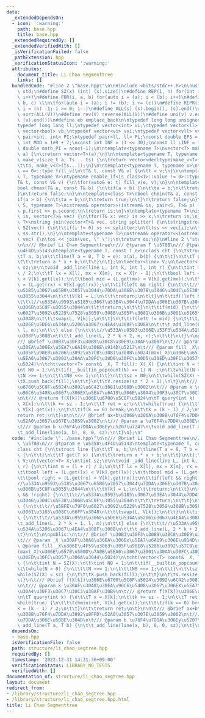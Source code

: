 ```yaml
---
data:
  _extendedDependsOn:
  - icon: ':warning:'
    path: base.hpp
    title: base.hpp
  _extendedRequiredBy: []
  _extendedVerifiedWith: []
  _isVerificationFailed: false
  _pathExtension: hpp
  _verificationStatusIcon: ':warning:'
  attributes:
    document_title: Li Chao Segmenttree
    links: []
  bundledCode: "#line 2 \"base.hpp\"\n\n#include <bits/stdc++.h>\n\nusing namespace\
    \ std;\n#define SZ(x) (int) (x).size()\n#define REP(i, n) for(int i = 0; i < (n);\
    \ i++)\n#define FOR(i, a, b) for(auto i = (a); i < (b); i++)\n#define For(i, a,\
    \ b, c) \\\n\tfor(auto i = (a); i != (b); i += (c))\n#define REPR(i, n) for(auto\
    \ i = (n) -1; i >= 0; i--)\n#define ALL(s) (s).begin(), (s).end()\n#define so(V)\
    \ sort(ALL(V))\n#define rev(V) reverse(ALL(V))\n#define uni(v) v.erase(unique(ALL(v)),\
    \ (v).end())\n#define eb emplace_back\n\ntypedef long long unsigned int llu;\n\
    typedef long long ll;\ntypedef vector<int> vi;\ntypedef vector<ll> vll;\ntypedef\
    \ vector<bool> vb;\ntypedef vector<vi> vvi;\ntypedef vector<vll> vvll;\ntypedef\
    \ pair<int, int> PI;\ntypedef pair<ll, ll> PL;\nconst double EPS = 1e-9;\nconst\
    \ int MOD = 1e9 + 7;\nconst int INF = (1 << 30);\nconst ll LINF = 1e18;\nconst\
    \ double math_PI = acos(-1);\n\ntemplate<typename T>\nvector<T> make_v(size_t\
    \ a) {\n\treturn vector<T>(a);\n}\n\ntemplate<typename T, typename... Ts>\nauto\
    \ make_v(size_t a, Ts... ts) {\n\treturn vector<decltype(make_v<T>(ts...))>(\n\
    \t\ta, make_v<T>(ts...));\n}\n\ntemplate<typename T, typename V>\ntypename enable_if<is_class<T>::value\
    \ == 0>::type fill_v(\n\tT& t, const V& v) {\n\tt = v;\n}\n\ntemplate<typename\
    \ T, typename V>\ntypename enable_if<is_class<T>::value != 0>::type fill_v(\n\t\
    T& t, const V& v) {\n\tfor(auto& e: t) fill_v(e, v);\n}\n\ntemplate<class T>\n\
    bool chmax(T& a, const T& b) {\n\tif(a < b) {\n\t\ta = b;\n\t\treturn true;\n\t\
    }\n\treturn false;\n}\n\ntemplate<class T>\nbool chmin(T& a, const T& b) {\n\t\
    if(a > b) {\n\t\ta = b;\n\t\treturn true;\n\t}\n\treturn false;\n}\n\ntemplate<typename\
    \ S, typename T>\nistream& operator>>(istream& is, pair<S, T>& p) {\n\tcin >>\
    \ p.first >> p.second;\n\treturn is;\n}\n\ntemplate<typename T>\nistream& operator>>(istream&\
    \ is, vector<T>& vec) {\n\tfor(T& x: vec) is >> x;\n\treturn is;\n}\n\ntemplate<typename\
    \ T>\nstring join(vector<T>& vec, string splitter) {\n\tstringstream ss;\n\tREP(i,\
    \ SZ(vec)) {\n\t\tif(i != 0) ss << splitter;\n\t\tss << vec[i];\n\t}\n\treturn\
    \ ss.str();\n}\n\ntemplate<typename T>\nostream& operator<<(ostream& os, vector<T>&\
    \ vec) {\n\tos << join(vec, \" \");\n\treturn os;\n}\n#line 2 \"structure/li_chao_segtree.hpp\"\
    \n\n/// @brief Li Chao Segmenttree\n/// @tparam T \u578B\n/// @tparam e \u5358\
    \u4F4D\u5143\ntemplate<typename T, const T e>\nclass cht {\n\tstruct line {\n\t\
    \tT a, b;\n\t\tline(T a = 0, T b = e): a(a), b(b) {\n\t\t}\n\t\tT get(T x) {\n\
    \t\t\treturn a * x + b;\n\t\t}\n\t};\n\tvector<line> V;\n\tvector<T> X;\n\tint\
    \ sz;\n\n\tvoid _add_line(line L, int k, int l, int r) {\n\t\tint m = (l + r)\
    \ / 2;\n\t\tT lx = X[l], mx = X[m], rx = X[r - 1];\n\t\tbool left = (L.get(lx)\
    \ < V[k].get(lx));\n\t\tbool mid = (L.get(mx) < V[k].get(mx));\n\t\tbool right\
    \ = (L.get(rx) < V[k].get(rx));\n\t\tif(left && right) {\n\t\t\t//\u533A\u9593\
    \u5185\u3067\u65B0\u3057\u3044\u7DDA\u306E\u307B\u3046\u304C\u5E38\u306B\u5C0F\
    \u3055\u3044\n\t\t\tV[k] = L;\n\t\t\treturn;\n\t\t}\n\t\tif(!left && !right) {\n\
    \t\t\t//\u533A\u9593\u5185\u3067\u53E4\u3044\u7DDA\u306E\u307B\u3046\u304C\u5E38\
    \u306B\u5C0F\u3055\u3044\n\t\t\treturn;\n\t\t}\n\t\tif(mid) {\n\t\t\t//\u5BFE\u79F0\
    \u6027\u3092\u5229\u7528\u3059\u308B\u305F\u3081\u306B\u3001\u5165\u308C\u66FF\
    \u3048\n\t\t\tswap(L, V[k]);\n\t\t}\n\t\tif(left != mid) {\n\t\t\t//\u533A\u9593\
    \u306E\u5DE6\u534A\u5206\u3067\u4EA4\u308F\u308B\n\t\t\t_add_line(L, 2 * k + 1,\
    \ l, m);\n\t\t} else {\n\t\t\t//\u533A\u9593\u306E\u53F3\u534A\u5206\u3067\u4EA4\
    \u308F\u308B\n\t\t\t_add_line(L, 2 * k + 2, m, r);\n\t\t}\n\t}\n\npublic:\n\t\
    /// @brief \u30B3\u30F3\u30B9\u30C8\u30E9\u30AF\u30BF\n\t/// @param _X \u30AF\u30A8\
    \u30EA\u306Ex\u5EA7\u6A19\u306E\u914D\u5217\n\t/// @param fill _X\u306E\u4F59\u3063\
    \u305F\u90E8\u5206\u3092\u57CB\u3081\u308B\u5024(max(_X)\u306E\u6570\u500D\u7A0B\
    \u5EA6\u3067\u3001\u30AA\u30FC\u30D0\u30FC\u30D5\u30ED\u30FC\u3057\u306A\u3044\
    \u5024)\n\tcht(vector<T> const& _X, T fill): X(_X) {\n\t\tint N = SZ(X);\n\t\t\
    int N0 = 1;\n\t\tif(__builtin_popcount(N) == 1) N--;\n\t\twhile(N > 0) {\n\t\t\
    \tN >>= 1;\n\t\t\tN0 <<= 1;\n\t\t}\n\t\tsz = N0;\n\t\twhile(SZ(X) < sz) {\n\t\t\
    \tX.push_back(fill);\n\t\t}\n\t\tV.resize(sz * 2 + 1);\n\t}\n\t/// @brief f(X[k])\u306E\
    \u6700\u5C0F\u5024\u3092\u6C42\u3081\u308B\u3002\n\t/// @param k \u30AF\u30A8\u30EA\
    \u96C6\u5408\u3067\u306EX\u5EA7\u6A19\u306E\u30A4\u30F3\u30C7\u30C3\u30AF\u30B9\
    \n\t/// @return f(X[k])\u306E\u6700\u5C0F\u5024\n\tT query(int k) {\n\t\tT x =\
    \ X[k];\n\t\tk += sz - 1;\n\t\tT ret = e;\n\t\twhile(true) {\n\t\t\tchmin(ret,\
    \ V[k].get(x));\n\t\t\tif(k == 0) break;\n\t\t\tk = (k - 1) / 2;\n\t\t}\n\t\t\
    return ret;\n\t}\n\n\t/// @brief ax+b\u3068\u306A\u308B\u76F4\u7DDA\u3092\u8FFD\
    \u52A0\u3057\u307E\u3059\u3002\n\t/// @param a \u76F4\u7DDA\u306E\u50BE\u304D\n\
    \t/// @param b \u76F4\u7DDA\u306Ey\u5207\u7247\n\tvoid add_line(T a, T b) {\n\t\
    \t_add_line(line(a, b), 0, 0, sz);\n\t}\n};\n"
  code: "#include \"../base.hpp\"\n\n/// @brief Li Chao Segmenttree\n/// @tparam T\
    \ \u578B\n/// @tparam e \u5358\u4F4D\u5143\ntemplate<typename T, const T e>\n\
    class cht {\n\tstruct line {\n\t\tT a, b;\n\t\tline(T a = 0, T b = e): a(a), b(b)\
    \ {\n\t\t}\n\t\tT get(T x) {\n\t\t\treturn a * x + b;\n\t\t}\n\t};\n\tvector<line>\
    \ V;\n\tvector<T> X;\n\tint sz;\n\n\tvoid _add_line(line L, int k, int l, int\
    \ r) {\n\t\tint m = (l + r) / 2;\n\t\tT lx = X[l], mx = X[m], rx = X[r - 1];\n\
    \t\tbool left = (L.get(lx) < V[k].get(lx));\n\t\tbool mid = (L.get(mx) < V[k].get(mx));\n\
    \t\tbool right = (L.get(rx) < V[k].get(rx));\n\t\tif(left && right) {\n\t\t\t\
    //\u533A\u9593\u5185\u3067\u65B0\u3057\u3044\u7DDA\u306E\u307B\u3046\u304C\u5E38\
    \u306B\u5C0F\u3055\u3044\n\t\t\tV[k] = L;\n\t\t\treturn;\n\t\t}\n\t\tif(!left\
    \ && !right) {\n\t\t\t//\u533A\u9593\u5185\u3067\u53E4\u3044\u7DDA\u306E\u307B\
    \u3046\u304C\u5E38\u306B\u5C0F\u3055\u3044\n\t\t\treturn;\n\t\t}\n\t\tif(mid)\
    \ {\n\t\t\t//\u5BFE\u79F0\u6027\u3092\u5229\u7528\u3059\u308B\u305F\u3081\u306B\
    \u3001\u5165\u308C\u66FF\u3048\n\t\t\tswap(L, V[k]);\n\t\t}\n\t\tif(left != mid)\
    \ {\n\t\t\t//\u533A\u9593\u306E\u5DE6\u534A\u5206\u3067\u4EA4\u308F\u308B\n\t\t\
    \t_add_line(L, 2 * k + 1, l, m);\n\t\t} else {\n\t\t\t//\u533A\u9593\u306E\u53F3\
    \u534A\u5206\u3067\u4EA4\u308F\u308B\n\t\t\t_add_line(L, 2 * k + 2, m, r);\n\t\
    \t}\n\t}\n\npublic:\n\t/// @brief \u30B3\u30F3\u30B9\u30C8\u30E9\u30AF\u30BF\n\
    \t/// @param _X \u30AF\u30A8\u30EA\u306Ex\u5EA7\u6A19\u306E\u914D\u5217\n\t///\
    \ @param fill _X\u306E\u4F59\u3063\u305F\u90E8\u5206\u3092\u57CB\u3081\u308B\u5024\
    (max(_X)\u306E\u6570\u500D\u7A0B\u5EA6\u3067\u3001\u30AA\u30FC\u30D0\u30FC\u30D5\
    \u30ED\u30FC\u3057\u306A\u3044\u5024)\n\tcht(vector<T> const& _X, T fill): X(_X)\
    \ {\n\t\tint N = SZ(X);\n\t\tint N0 = 1;\n\t\tif(__builtin_popcount(N) == 1) N--;\n\
    \t\twhile(N > 0) {\n\t\t\tN >>= 1;\n\t\t\tN0 <<= 1;\n\t\t}\n\t\tsz = N0;\n\t\t\
    while(SZ(X) < sz) {\n\t\t\tX.push_back(fill);\n\t\t}\n\t\tV.resize(sz * 2 + 1);\n\
    \t}\n\t/// @brief f(X[k])\u306E\u6700\u5C0F\u5024\u3092\u6C42\u3081\u308B\u3002\
    \n\t/// @param k \u30AF\u30A8\u30EA\u96C6\u5408\u3067\u306EX\u5EA7\u6A19\u306E\
    \u30A4\u30F3\u30C7\u30C3\u30AF\u30B9\n\t/// @return f(X[k])\u306E\u6700\u5C0F\u5024\
    \n\tT query(int k) {\n\t\tT x = X[k];\n\t\tk += sz - 1;\n\t\tT ret = e;\n\t\t\
    while(true) {\n\t\t\tchmin(ret, V[k].get(x));\n\t\t\tif(k == 0) break;\n\t\t\t\
    k = (k - 1) / 2;\n\t\t}\n\t\treturn ret;\n\t}\n\n\t/// @brief ax+b\u3068\u306A\
    \u308B\u76F4\u7DDA\u3092\u8FFD\u52A0\u3057\u307E\u3059\u3002\n\t/// @param a \u76F4\
    \u7DDA\u306E\u50BE\u304D\n\t/// @param b \u76F4\u7DDA\u306Ey\u5207\u7247\n\tvoid\
    \ add_line(T a, T b) {\n\t\t_add_line(line(a, b), 0, 0, sz);\n\t}\n};"
  dependsOn:
  - base.hpp
  isVerificationFile: false
  path: structure/li_chao_segtree.hpp
  requiredBy: []
  timestamp: '2022-12-31 14:31:36+09:00'
  verificationStatus: LIBRARY_NO_TESTS
  verifiedWith: []
documentation_of: structure/li_chao_segtree.hpp
layout: document
redirect_from:
- /library/structure/li_chao_segtree.hpp
- /library/structure/li_chao_segtree.hpp.html
title: Li Chao Segmenttree
---
```

